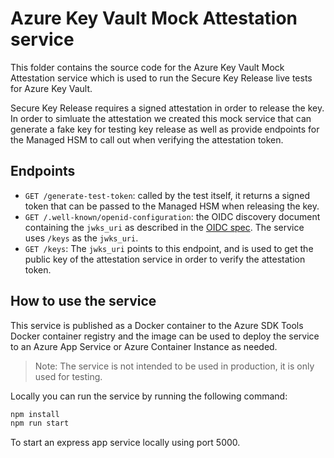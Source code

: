 # Azure Key Vault Mock Attestation service

This folder contains the source code for the Azure Key Vault Mock Attestation service
which is used to run the Secure Key Release live tests for Azure Key Vault.

Secure Key Release requires a signed attestation in order to release the key. In order
to simluate the attestation we created this mock service that can generate a fake key
for testing key release as well as provide endpoints for the Managed HSM to call out
when verifying the attestation token.

## Endpoints

- `GET /generate-test-token`: called by the test itself, it returns a signed token that
  can be passed to the Managed HSM when releasing the key.
- `GET /.well-known/openid-configuration`: the OIDC discovery document containing the
  `jwks_uri` as described in the [OIDC spec](https://openid.net/specs/openid-connect-discovery-1_0.html#ProviderMetadata).
  The service uses `/keys` as the `jwks_uri`.
- `GET /keys`: The `jwks_uri` points to this endpoint, and is used to get the public key of
  the attestation service in order to verify the attestation token.

## How to use the service

This service is published as a Docker container to the Azure SDK Tools Docker container
registry and the image can be used to deploy the service to an Azure App Service or Azure
Container Instance as needed.

> Note: The service is not intended to be used in production, it is only used for testing.

<!-- TODO: link to JS usage when we migrate over to show an example -->

Locally you can run the service by running the following command:

```bash
npm install
npm run start
```

To start an express app service locally using port 5000.
